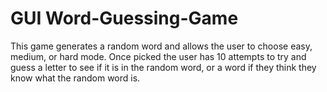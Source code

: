# GUI Word-Guessing-Game
This game generates a random word and allows the user to choose easy, medium, or hard mode. Once picked the user has 10 attempts to try and guess a letter to see if it is in the random word, or a word if they think they know what the random word is.
